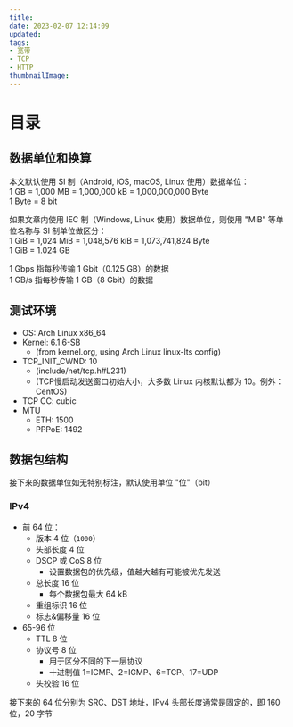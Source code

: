 ```yaml
---
title: 
date: 2023-02-07 12:14:09
updated: 
tags:
- 宽带
- TCP
- HTTP
thumbnailImage: 
---
```


# 目录


## 数据单位和换算
本文默认使用 SI 制（Android, iOS, macOS, Linux 使用）数据单位：  
1 GB = 1,000 MB = 1,000,000 kB = 1,000,000,000 Byte  
1 Byte = 8 bit  

如果文章内使用 IEC 制（Windows, Linux 使用）数据单位，则使用 "MiB" 等单位名称与 SI 制单位做区分：  
1 GiB = 1,024 MiB = 1,048,576 kiB = 1,073,741,824 Byte  
1 GiB =  1.024 GB

1 Gbps 指每秒传输 1 Gbit（0.125 GB）的数据  
1 GB/s 指每秒传输 1 GB（8 Gbit）的数据  

## 测试环境
- OS: Arch Linux x86_64  
- Kernel: 6.1.6-SB  
    - (from kernel.org, using Arch Linux linux-lts config)  
- TCP_INIT_CWND: 10
    - (include/net/tcp.h#L231)  
    - (TCP慢启动发送窗口初始大小，大多数 Linux 内核默认都为 10。例外：CentOS)  
- TCP CC: cubic
- MTU
    - ETH: 1500
    - PPPoE: 1492
    
## 数据包结构
接下来的数据单位如无特别标注，默认使用单位 "位"（bit）
### IPv4

- 前 64 位：
    - 版本 4 位（``1000``）
    - 头部长度 4 位
    - DSCP 或 CoS 8 位
        - 设置数据包的优先级，值越大越有可能被优先发送
    - 总长度 16 位
        - 每个数据包最大 64 kB
    - 重组标识 16 位
    - 标志&偏移量 16 位
- 65-96 位
    - TTL 8 位
    - 协议号 8 位
        - 用于区分不同的下一层协议
        - 十进制值 1=ICMP、2=IGMP、6=TCP、17=UDP
    - 头校验 16 位

接下来的 64 位分别为 SRC、DST 地址，IPv4 头部长度通常是固定的，即 160 位，20 字节  